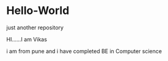 # Hello-World
just another repository

HI......I am Vikas

i am from pune and i have completed BE in Computer science

